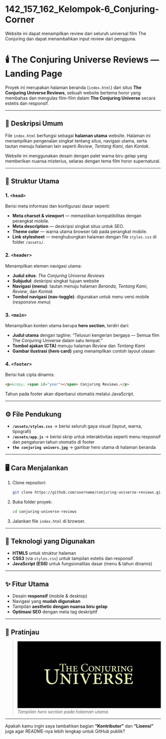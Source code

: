 # 142_157_162_Kelompok-6_Conjuring-Corner
Website ini dapat menampilkan review dari seluruh universal film The Conjuring dan dapat menambahkan input review dari pengguna.

# 🕯️ The Conjuring Universe Reviews — Landing Page

Proyek ini merupakan halaman beranda (`index.html`) dari situs **The Conjuring Universe Reviews**, sebuah website bertema horor yang membahas dan mengulas film-film dalam **The Conjuring Universe** secara estetis dan responsif.

---

## 📄 Deskripsi Umum

File `index.html` berfungsi sebagai **halaman utama** website. Halaman ini menampilkan pengenalan singkat tentang situs, navigasi utama, serta tautan menuju halaman lain seperti *Review*, *Tentang Kami*, dan *Kontak*.

Website ini menggunakan desain dengan palet warna biru gelap yang memberikan nuansa misterius, selaras dengan tema film horor supernatural.

---

## 🧩 Struktur Utama

### 1. `<head>`

Berisi meta informasi dan konfigurasi dasar seperti:

* **Meta charset & viewport** — memastikan kompatibilitas dengan perangkat mobile.
* **Meta description** — deskripsi singkat situs untuk SEO.
* **Theme color** — warna utama browser tab pada perangkat mobile.
* **Link stylesheet** — menghubungkan halaman dengan file `styles.css` di folder `/assets/`.

### 2. `<header>`

Menampilkan elemen navigasi utama:

* **Judul situs**: *The Conjuring Universe Reviews*
* **Subjudul**: deskripsi singkat tujuan website
* **Navigasi (menu)**: tautan menuju halaman *Beranda*, *Tentang Kami*, *Review*, dan *Kontak*
* **Tombol navigasi (nav-toggle)**: digunakan untuk menu versi mobile (*responsive menu*)

### 3. `<main>`

Menampilkan konten utama berupa **hero section**, terdiri dari:

* **Judul utama** dengan tagline:
  “Telusuri kengerian bergaya — Semua film The Conjuring Universe dalam satu tempat.”
* **Tombol ajakan (CTA)** menuju halaman *Review* dan *Tentang Kami*
* **Gambar ilustrasi (hero card)** yang menampilkan contoh layout ulasan

### 4. `<footer>`

Berisi hak cipta dinamis:

```html
<p>&copy; <span id="year"></span> Conjuring Reviews.</p>
```

Tahun pada footer akan diperbarui otomatis melalui JavaScript.

---

## ⚙️ File Pendukung

* **`/assets/styles.css`** → berisi seluruh gaya visual (layout, warna, tipografi)
* **`/assets/app.js`** → berisi skrip untuk interaktivitas seperti menu responsif dan pengaturan tahun otomatis di footer
* **`the conjuring univers.jpg`** → gambar hero utama di halaman beranda

---

## 🖥️ Cara Menjalankan

1. Clone repositori:

   ```bash
   git clone https://github.com/username/conjuring-universe-reviews.git
   ```
2. Buka folder proyek:

   ```bash
   cd conjuring-universe-reviews
   ```
3. Jalankan file `index.html` di browser.

---

## 🧠 Teknologi yang Digunakan

* **HTML5** untuk struktur halaman
* **CSS3** (via `styles.css`) untuk tampilan estetis dan responsif
* **JavaScript (ES6)** untuk fungsionalitas dasar (menu & tahun dinamis)

---

## ✨ Fitur Utama

* Desain **responsif** (mobile & desktop)
* Navigasi yang **mudah digunakan**
* Tampilan **aesthetic dengan nuansa biru gelap**
* **Optimasi SEO** dengan meta tag deskriptif

---

## 📸 Pratinjau

> ![Preview Hero Section](the%20conjuring%20univers.jpg)
> *Tampilan hero section pada halaman utama.*

---

Apakah kamu ingin saya tambahkan bagian **“Kontributor”** dan **“Lisensi”** juga agar README-nya lebih lengkap untuk GitHub publik?

